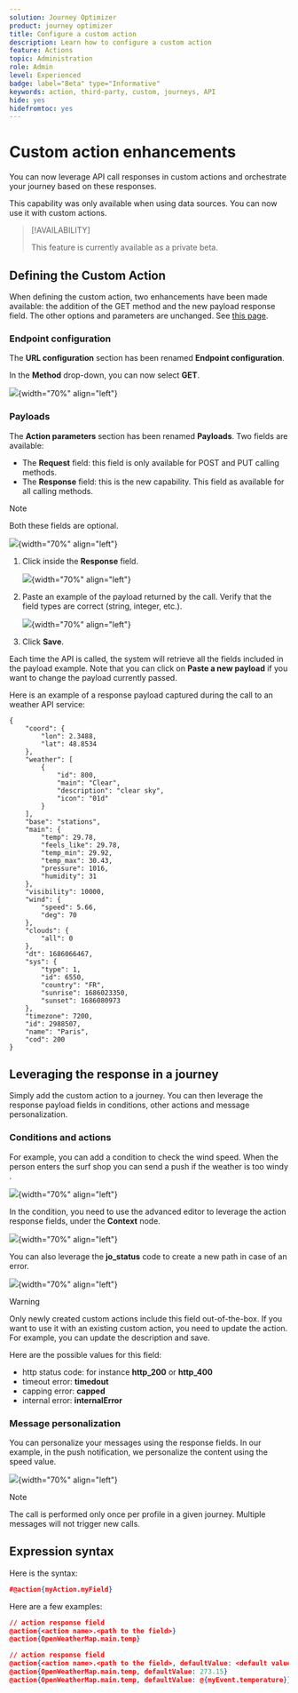 ```yaml
---
solution: Journey Optimizer
product: journey optimizer
title: Configure a custom action
description: Learn how to configure a custom action
feature: Actions
topic: Administration
role: Admin
level: Experienced
badge: label="Beta" type="Informative"
keywords: action, third-party, custom, journeys, API
hide: yes
hidefromtoc: yes
---
```

# Custom action enhancements 

You can now leverage API call responses in custom actions and orchestrate your journey based on these responses.

This capability was only available when using data sources. You can now use it with custom actions. 

>[!AVAILABILITY]
>
>This feature is currently available as a private beta.

## Defining the Custom Action

When defining the custom action, two enhancements have been made available: the addition of the GET method and the new payload response field. The other options and parameters are unchanged. See [this page](../action/about-custom-action-configuration.md).

### Endpoint configuration 

The **URL configuration** section has been renamed **Endpoint configuration**.

In the **Method** drop-down, you can now select **GET**.

![](assets/action-response1.png){width="70%" align="left"}

### Payloads 

The **Action parameters** section has been renamed **Payloads**. Two fields are available:

* The **Request** field: this field is only available for POST and PUT calling methods.
* The **Response** field: this is the new capability. This field as available for all calling methods.

>[!NOTE]
> 
>Both these fields are optional.

![](assets/action-response2.png){width="70%" align="left"}

1. Click inside the **Response** field. 

    ![](assets/action-response3.png){width="70%" align="left"}

1. Paste an example of the payload returned by the call. Verify that the field types are correct (string, integer, etc.). 

    ![](assets/action-response4.png){width="70%" align="left"}

1. Click **Save**.

Each time the API is called, the system will retrieve all the fields included in the payload example. Note that you can click on **Paste a new payload** if you want to change the payload currently passed.

Here is an example of a response payload captured during the call to an weather API service:

```
{
    "coord": {
        "lon": 2.3488,
        "lat": 48.8534
    },
    "weather": [
        {
            "id": 800,
            "main": "Clear",
            "description": "clear sky",
            "icon": "01d"
        }
    ],
    "base": "stations",
    "main": {
        "temp": 29.78,
        "feels_like": 29.78,
        "temp_min": 29.92,
        "temp_max": 30.43,
        "pressure": 1016,
        "humidity": 31
    },
    "visibility": 10000,
    "wind": {
        "speed": 5.66,
        "deg": 70
    },
    "clouds": {
        "all": 0
    },
    "dt": 1686066467,
    "sys": {
        "type": 1,
        "id": 6550,
        "country": "FR",
        "sunrise": 1686023350,
        "sunset": 1686080973
    },
    "timezone": 7200,
    "id": 2988507,
    "name": "Paris",
    "cod": 200
}
```

## Leveraging the response in a journey

Simply add the custom action to a journey. You can then leverage the response payload fields in conditions, other actions and message personalization.

### Conditions and actions

For example, you can add a condition to check the wind speed. When the person enters the surf shop you can send a push if the weather is too windy . 

![](assets/action-response5.png){width="70%" align="left"}

In the condition, you need to use the advanced editor to leverage the action response fields, under the **Context** node.

![](assets/action-response6.png){width="70%" align="left"}

You can also leverage the **jo_status** code to create a new path in case of an error. 

![](assets/action-response7.png){width="70%" align="left"}

>[!WARNING]
>
>Only newly created custom actions include this field out-of-the-box. If you want to use it with an existing custom action, you need to update the action. For example, you can update the description and save.

Here are the possible values for this field: 

* http status code: for instance **http_200** or **http_400**
* timeout error: **timedout**
* capping error: **capped**
* internal error: **internalError**

### Message personalization

You can personalize your messages using the response fields. In our example, in the push notification, we personalize the content using the speed value.

![](assets/action-response8.png){width="70%" align="left"}

>[!NOTE]
>
>The call is performed only once per profile in a given journey. Multiple messages will not trigger new calls. 

## Expression syntax

Here is the syntax:

```json
#@action{myAction.myField} 
```

Here are a few examples:

```json
// action response field
@action{<action name>.<path to the field>}
@action{OpenWeatherMap.main.temp}
```

```json
// action response field
@action{<action name>.<path to the field>, defaultValue: <default value expression>}
@action{OpenWeatherMap.main.temp, defaultValue: 273.15}
@action{OpenWeatherMap.main.temp, defaultValue: @{myEvent.temperature}} 
```



